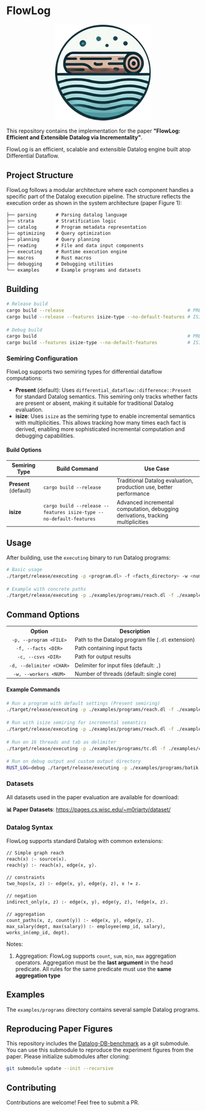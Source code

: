 # FlowLog

<p align="center"> <img src="flowlog.png" alt="flowlog_logo" width="250"/> </p>

This repository contains the implementation for the paper **"FlowLog: Efficient and Extensible Datalog via Incrementality"**.

FlowLog is an efficient, scalable and extensible Datalog engine built atop Differential Dataflow.

## Project Structure

FlowLog follows a modular architecture where each component handles a specific part of the Datalog execution pipeline. The structure reflects the execution order as shown in the system architecture (paper Figure 1):

```
├── parsing       # Parsing datalog language
├── strata        # Stratification logic
├── catalog       # Program metadata representation
├── optimizing    # Query optimization
├── planning      # Query planning
├── reading       # File and data input components
├── executing     # Runtime execution engine
├── macros        # Rust macros
├── debugging     # Debugging utilities
└── examples      # Example programs and datasets
```

## Building

```bash
# Release build
cargo build --release                                             # PRESENT semiring (default)
cargo build --release --features isize-type --no-default-features # ISIZE semiring

# Debug build
cargo build                                                       # PRESENT semiring (default)
cargo build --features isize-type --no-default-features           # ISIZE semiring
```

### Semiring Configuration

FlowLog supports two semiring types for differential dataflow computations:

- **Present** (default): Uses `differential_dataflow::difference::Present` for standard Datalog semantics. This semiring only tracks whether facts are present or absent, making it suitable for traditional Datalog evaluation.
- **isize**: Uses `isize` as the semiring type to enable incremental semantics with multiplicities. This allows tracking how many times each fact is derived, enabling more sophisticated incremental computation and debugging capabilities.

#### Build Options

| Semiring Type | Build Command | Use Case |
|---------------|---------------|----------|
| **Present** (default) | `cargo build --release` | Traditional Datalog evaluation, production use, better performance |
| **isize** | `cargo build --release --features isize-type --no-default-features` | Advanced incremental computation, debugging derivations, tracking multiplicities |


## Usage

After building, use the `executing` binary to run Datalog programs:

```bash
# Basic usage
./target/release/executing -p <program.dl> -f <facts_directory> -w <number_threads>

# Example with concrete paths
./target/release/executing -p ./examples/programs/reach.dl -f ./examples/facts -w 8
```

## Command Options

<table>
<tr>
  <th align="center">Option</th>
  <th align="center">Description</th>
</tr>
<tr>
  <td align="center"><code>-p, --program &lt;FILE&gt;</code></td>
  <td>Path to the Datalog program file (<code>.dl</code> extension)</td>
</tr>
<tr>
  <td align="center"><code>-f, --facts &lt;DIR&gt;</code></td>
  <td>Path containing input facts</td>
</tr>
<tr>
  <td align="center"><code>-c, --csvs &lt;DIR&gt;</code></td>
  <td>Path for output results</td>
</tr>
<tr>
  <td align="center"><code>-d, --delimiter &lt;CHAR&gt;</code></td>
  <td>Delimiter for input files (default: <code>,</code>)</td>
</tr>
<tr>
  <td align="center"><code>-w, --workers &lt;NUM&gt;</code></td>
  <td>Number of threads (default: single core)</td>
</tr>
<!-- <tr>
  <td align="center"><code>-h, --help</code></td>
  <td>Print help information</td>
</tr> -->
</table>

#### Example Commands

```bash
# Run a program with default settings (Present semiring)
./target/release/executing -p ./examples/programs/reach.dl -f ./examples/facts

# Run with isize semiring for incremental semantics
./target/release/executing -p ./examples/programs/reach.dl -f ./examples/facts

# Run on 16 threads and tab as delimiter
./target/release/executing -p ./examples/programs/tc.dl -f ./examples/csvs -d $'\t' -w 16

# Run on debug output and custom output directory
RUST_LOG=debug ./target/release/executing -p ./examples/programs/batik.dl -f ./examples/csvs -c ./results
```

###  Datasets

All datasets used in the paper evaluation are available for download:

**📊 Paper Datasets**: https://pages.cs.wisc.edu/~m0riarty/dataset/

### Datalog Syntax

FlowLog supports standard Datalog with common extensions:

```datalog
// Simple graph reach
reach(x) :- source(x).
reach(y) :- reach(x), edge(x, y).

// constraints
two_hops(x, z) :- edge(x, y), edge(y, z), x != z.

// negation
indirect_only(x, z) :- edge(x, y), edge(y, z), !edge(x, z).

// aggregation
count_paths(x, z, count(y)) :- edge(x, y), edge(y, z).
max_salary(dept, max(salary)) :- employee(emp_id, salary), works_in(emp_id, dept).
```

Notes:

1. Aggregation: FlowLog supports `count`, `sum`, `min`, `max` aggregation operators. Aggregation must be the **last argument** in the head predicate. All rules for the same predicate must use the **same aggregation type**


## Examples

The `examples/programs` directory contains several sample Datalog programs.

<!-- ## Testing

To run all bundled correctness tests:

```bash
bash env_test.sh
```
This script will automatically:
1. Download and extract the test dataset and programs
2. Run each test program with its corresponding input
3. Verify output files against expected results

You should see ✅ PASSED for each program if everything is correct. -->


## Reproducing Paper Figures

This repository includes the [Datalog-DB-benchmark](https://github.com/HarukiMoriarty/Datalog-DB-benchmark) as a git submodule. You can use this submodule to reproduce the experiment figures from the paper. Please initialize submodules after cloning:

```bash
git submodule update --init --recursive
```

## Contributing

Contributions are welcome! Feel free to submit a PR.



